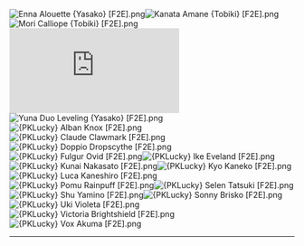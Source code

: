 ![Enna Alouette {Yasako} [F2E].png](https://raw.githubusercontent.com/Klokinator/FE-Repo/main/Portrait%20Repository/Non-FE%20Properties/VTubers/Enna%20Alouette%20%7BYasako%7D%20%5BF2E%5D.png "Enna Alouette {Yasako} [F2E].png")![Kanata Amane {Tobiki} [F2E].png](https://raw.githubusercontent.com/Klokinator/FE-Repo/main/Portrait%20Repository/Non-FE%20Properties/VTubers/Kanata%20Amane%20%7BTobiki%7D%20%5BF2E%5D.png "Kanata Amane {Tobiki} [F2E].png")![Mori Calliope {Tobiki} [F2E].png](https://raw.githubusercontent.com/Klokinator/FE-Repo/main/Portrait%20Repository/Non-FE%20Properties/VTubers/Mori%20Calliope%20%7BTobiki%7D%20%5BF2E%5D.png "Mori Calliope {Tobiki} [F2E].png")![Mug Usage Rights {Yasako}.txt](https://raw.githubusercontent.com/Klokinator/FE-Repo/main/Portrait%20Repository/Non-FE%20Properties/VTubers/Mug%20Usage%20Rights%20%7BYasako%7D.txt "Mug Usage Rights {Yasako}.txt")![Yuna Duo Leveling {Yasako} [F2E].png](https://raw.githubusercontent.com/Klokinator/FE-Repo/main/Portrait%20Repository/Non-FE%20Properties/VTubers/Yuna%20Duo%20Leveling%20%7BYasako%7D%20%5BF2E%5D.png "Yuna Duo Leveling {Yasako} [F2E].png")![{PKLucky} Alban Knox [F2E].png](https://raw.githubusercontent.com/Klokinator/FE-Repo/main/Portrait%20Repository/Non-FE%20Properties/VTubers/%7BPKLucky%7D%20Alban%20Knox%20%5BF2E%5D.png "{PKLucky} Alban Knox [F2E].png")![{PKLucky} Claude Clawmark [F2E].png](https://raw.githubusercontent.com/Klokinator/FE-Repo/main/Portrait%20Repository/Non-FE%20Properties/VTubers/%7BPKLucky%7D%20Claude%20Clawmark%20%5BF2E%5D.png "{PKLucky} Claude Clawmark [F2E].png")![{PKLucky} Doppio Dropscythe [F2E].png](https://raw.githubusercontent.com/Klokinator/FE-Repo/main/Portrait%20Repository/Non-FE%20Properties/VTubers/%7BPKLucky%7D%20Doppio%20Dropscythe%20%5BF2E%5D.png "{PKLucky} Doppio Dropscythe [F2E].png")![{PKLucky} Fulgur Ovid [F2E].png](https://raw.githubusercontent.com/Klokinator/FE-Repo/main/Portrait%20Repository/Non-FE%20Properties/VTubers/%7BPKLucky%7D%20Fulgur%20Ovid%20%5BF2E%5D.png "{PKLucky} Fulgur Ovid [F2E].png")![{PKLucky} Ike Eveland [F2E].png](https://raw.githubusercontent.com/Klokinator/FE-Repo/main/Portrait%20Repository/Non-FE%20Properties/VTubers/%7BPKLucky%7D%20Ike%20Eveland%20%5BF2E%5D.png "{PKLucky} Ike Eveland [F2E].png")![{PKLucky} Kunai Nakasato [F2E].png](https://raw.githubusercontent.com/Klokinator/FE-Repo/main/Portrait%20Repository/Non-FE%20Properties/VTubers/%7BPKLucky%7D%20Kunai%20Nakasato%20%5BF2E%5D.png "{PKLucky} Kunai Nakasato [F2E].png")![{PKLucky} Kyo Kaneko [F2E].png](https://raw.githubusercontent.com/Klokinator/FE-Repo/main/Portrait%20Repository/Non-FE%20Properties/VTubers/%7BPKLucky%7D%20Kyo%20Kaneko%20%5BF2E%5D.png "{PKLucky} Kyo Kaneko [F2E].png")![{PKLucky} Luca Kaneshiro [F2E].png](https://raw.githubusercontent.com/Klokinator/FE-Repo/main/Portrait%20Repository/Non-FE%20Properties/VTubers/%7BPKLucky%7D%20Luca%20Kaneshiro%20%5BF2E%5D.png "{PKLucky} Luca Kaneshiro [F2E].png")![{PKLucky} Pomu Rainpuff [F2E].png](https://raw.githubusercontent.com/Klokinator/FE-Repo/main/Portrait%20Repository/Non-FE%20Properties/VTubers/%7BPKLucky%7D%20Pomu%20Rainpuff%20%5BF2E%5D.png "{PKLucky} Pomu Rainpuff [F2E].png")![{PKLucky} Selen Tatsuki [F2E].png](https://raw.githubusercontent.com/Klokinator/FE-Repo/main/Portrait%20Repository/Non-FE%20Properties/VTubers/%7BPKLucky%7D%20Selen%20Tatsuki%20%5BF2E%5D.png "{PKLucky} Selen Tatsuki [F2E].png")![{PKLucky} Shu Yamino [F2E].png](https://raw.githubusercontent.com/Klokinator/FE-Repo/main/Portrait%20Repository/Non-FE%20Properties/VTubers/%7BPKLucky%7D%20Shu%20Yamino%20%5BF2E%5D.png "{PKLucky} Shu Yamino [F2E].png")![{PKLucky} Sonny Brisko [F2E].png](https://raw.githubusercontent.com/Klokinator/FE-Repo/main/Portrait%20Repository/Non-FE%20Properties/VTubers/%7BPKLucky%7D%20Sonny%20Brisko%20%5BF2E%5D.png "{PKLucky} Sonny Brisko [F2E].png")![{PKLucky} Uki Violeta [F2E].png](https://raw.githubusercontent.com/Klokinator/FE-Repo/main/Portrait%20Repository/Non-FE%20Properties/VTubers/%7BPKLucky%7D%20Uki%20Violeta%20%5BF2E%5D.png "{PKLucky} Uki Violeta [F2E].png")![{PKLucky} Victoria Brightshield [F2E].png](https://raw.githubusercontent.com/Klokinator/FE-Repo/main/Portrait%20Repository/Non-FE%20Properties/VTubers/%7BPKLucky%7D%20Victoria%20Brightshield%20%5BF2E%5D.png "{PKLucky} Victoria Brightshield [F2E].png")![{PKLucky} Vox Akuma [F2E].png](https://raw.githubusercontent.com/Klokinator/FE-Repo/main/Portrait%20Repository/Non-FE%20Properties/VTubers/%7BPKLucky%7D%20Vox%20Akuma%20%5BF2E%5D.png "{PKLucky} Vox Akuma [F2E].png")



----

